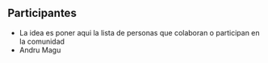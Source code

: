 ## Participantes

* La idea es poner aqui la lista de personas que colaboran o participan en la comunidad
* Andru Magu
